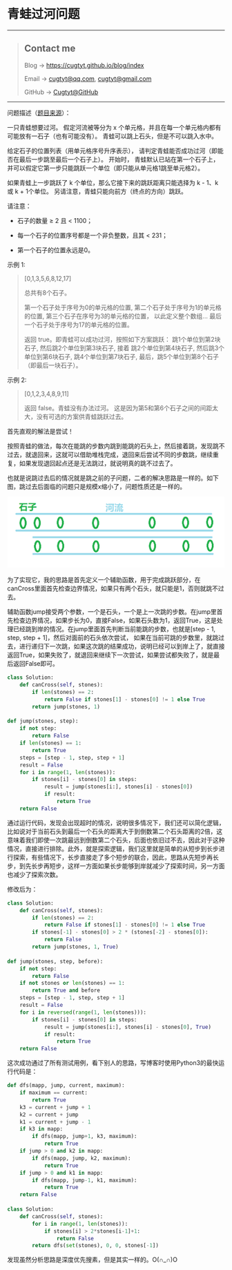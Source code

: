 # 青蛙过河问题

---
> ## Contact me
> Blog -> <https://cugtyt.github.io/blog/index>
>
> Email -> <cugtyt@qq.com>, <cugtyt@gmail.com>
>
> GitHub -> [Cugtyt@GitHub](https://github.com/Cugtyt)

---

问题描述（[题目来源](https://leetcode-cn.com/problems/frog-jump/description/)）：

一只青蛙想要过河。 假定河流被等分为 x 个单元格，并且在每一个单元格内都有可能放有一石子（也有可能没有）。 青蛙可以跳上石头，但是不可以跳入水中。

给定石子的位置列表（用单元格序号升序表示）， 请判定青蛙能否成功过河（即能否在最后一步跳至最后一个石子上）。 开始时， 青蛙默认已站在第一个石子上，并可以假定它第一步只能跳跃一个单位（即只能从单元格1跳至单元格2）。

如果青蛙上一步跳跃了 k 个单位，那么它接下来的跳跃距离只能选择为 k - 1、k 或 k + 1个单位。 另请注意，青蛙只能向前方（终点的方向）跳跃。

请注意：

* 石子的数量 ≥ 2 且 < 1100；

* 每一个石子的位置序号都是一个非负整数，且其 < 231；
* 第一个石子的位置永远是0。

示例 1:
>[0,1,3,5,6,8,12,17]
>
>总共有8个石子。
>
>第一个石子处于序号为0的单元格的位置, 第二个石子处于序号为1的单元格的位置,
>第三个石子在序号为3的单元格的位置， 以此定义整个数组...
>最后一个石子处于序号为17的单元格的位置。
>
>返回 true。即青蛙可以成功过河，按照如下方案跳跃：
>跳1个单位到第2块石子, 然后跳2个单位到第3块石子, 接着
>跳2个单位到第4块石子, 然后跳3个单位到第6块石子,
>跳4个单位到第7块石子, 最后，跳5个单位到第8个石子（即最后一块石子）。

示例 2:
>[0,1,2,3,4,8,9,11]
>
>返回 false。青蛙没有办法过河。
>这是因为第5和第6个石子之间的间距太大，没有可选的方案供青蛙跳跃过去。

首先直观的解法是尝试！

按照青蛙的做法，每次在能跳的步数内跳到能跳的石头上，然后接着跳，发现跳不过去，就退回来，这就可以借助堆栈完成，退回来后尝试不同的步数跳，继续重复，如果发现退回起点还是无法跳过，就说明真的跳不过去了。

也就是说跳过去后的情况就是跳之前的子问题，二者的解决思路是一样的。如下图，跳过去后面临的问题只是规模x缩小了，问题性质还是一样的。

![forg-jump](R/forg-jump.png)

为了实现它，我的思路是首先定义一个辅助函数，用于完成跳跃部分，在canCross里面首先检查边界情况，如果只有两个石头，就只能是1，否则就跳不过去。

辅助函数jump接受两个参数，一个是石头，一个是上一次跳的步数。在jump里首先检查边界情况，如果步长为0，直接False，如果石头数为1，返回True，这是处理已经跳到岸的情况。在jump里面首先判断当前能跳的步数，也就是[step - 1, step, step + 1]，然后对面前的石头依次尝试，
如果在当前可跳的步数里，就跳过去，进行递归下一次跳，如果这次跳的结果成功，说明已经可以到岸上了，就直接返回True，如果失败了，就退回来继续下一次尝试，如果尝试都失败了，就是最后返回False即可。

``` python
class Solution:
    def canCross(self, stones):
        if len(stones) == 2:
            return False if stones[1] - stones[0] != 1 else True
        return jump(stones, 1)

def jump(stones, step):
    if not step:
        return False
    if len(stones) == 1:
        return True
    steps = [step - 1, step, step + 1]
    result = False
    for i in range(1, len(stones)):
        if stones[i] - stones[0] in steps:
            result = jump(stones[i:], stones[i] - stones[0])
            if result:
                return True
    return False
```

通过运行代码，发现会出现超时的情况，说明很多情况下，我们还可以简化逻辑，比如说对于当前石头到最后一个石头的距离大于到倒数第二个石头距离的2倍，这意味着我们即使一次跳最远到倒数第二个石头，后面也依旧过不去，因此对于这种情况，直接进行排除。此外，就是探索逻辑，我们这里就是简单的从短步到长步进行探索，有些情况下，长步直接走了多个短步的联合，因此，思路从先短步再长步，到先长步再短步，这样一方面如果长步能够到岸就减少了探索时间，另一方面也减少了探索次数。

修改后为：

``` python
class Solution:
    def canCross(self, stones):
        if len(stones) == 2:
            return False if stones[1] - stones[0] != 1 else True
        if stones[-1] - stones[0] > 2 * (stones[-2] - stones[0]):
            return False
        return jump(stones, 1, True)

def jump(stones, step, before):
    if not step:
        return False
    if not stones or len(stones) == 1:
        return True and before
    steps = [step - 1, step, step + 1]
    result = False
    for i in reversed(range(1, len(stones))):
        if stones[i] - stones[0] in steps:
            result = jump(stones[i:], stones[i] - stones[0], True)
            if result:
                return True
    return False
```

这次成功通过了所有测试用例，看下别人的思路，写博客时使用Python3的最快运行代码是：

``` python
def dfs(mapp, jump, current, maximum):
    if maximum == current:
        return True
    k3 = current + jump + 1
    k2 = current + jump
    k1 = current + jump - 1
    if k3 in mapp:
        if dfs(mapp, jump+1, k3, maximum):
            return True
    if jump > 0 and k2 in mapp:
        if dfs(mapp, jump, k2, maximum):
            return True
    if jump > 0 and k1 in mapp:
        if dfs(mapp, jump-1, k1, maximum):
            return True
    return False

class Solution:
    def canCross(self, stones):
        for i in range(1, len(stones)):
            if stones[i] > 2*stones[i-1]+1:
                return False
        return dfs(set(stones), 0, 0, stones[-1])
```

发现虽然分析思路是深度优先搜素，但是其实一样的。O(∩_∩)O